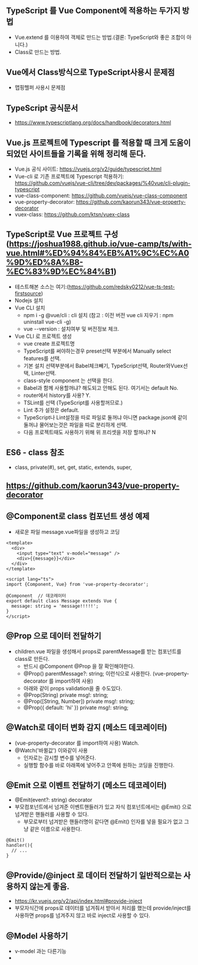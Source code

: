 #
## TypeScript 를 Vue Component에 적용하는 두가지 방법
* Vue.extend 를 이용하여 객체로 만드는 방법.(결론: TypeScript와 좋은 조합이 아니다.)
* Class로 만드는 방법.

## Vue에서 Class방식으로 TypeScript사용시 문제점
* 맵핑헬퍼 사용시 문제점

## TypeScript 공식문서
* https://www.typescriptlang.org/docs/handbook/decorators.html

## Vue.js 프로젝트에 Typescript 를 적용할 때 크게 도움이 되었던 사이트들을 기록을 위해 정리해 둔다.
  - Vue.js 공식 사이트: https://vuejs.org/v2/guide/typescript.html
  - Vue-cli 로 기존 프로젝트에 Typescript 적용하기: https://github.com/vuejs/vue-cli/tree/dev/packages/%40vue/cli-plugin-typescript
  - vue-class-component: https://github.com/vuejs/vue-class-component
  - vue-property-decorator: https://github.com/kaorun343/vue-property-decorator
  - vuex-class: https://github.com/ktsn/vuex-class

## TypeScript로 Vue 프로젝트 구성 (https://joshua1988.github.io/vue-camp/ts/with-vue.html#%ED%94%84%EB%A1%9C%EC%A0%9D%ED%8A%B8-%EC%83%9D%EC%84%B1)
* 테스트해본 소스는 여기:(https://github.com/redsky0212/vue-ts-test-firstsource)
* Nodejs 설치
* Vue CLI 설치
  - npm i -g @vue/cli : cli 설치 (참고 : 이전 버전 vue cli 지우기 : npm uninstall vue-cli -g)
  - vue --version :  설치여부 및 버전정보 체크.
* Vue CLI 로 프로젝트 생성
  - vue create 프로젝트명  
  - TypeScript를 써야하는경우 preset선택 부분에서 Manually select features를 선택.
  - 기본 설치 선택부분에서 Babel체크빼기, TypeScript선택, Router와Vuex선택, Linter선택.
  - class-style component 는 선택을 한다.
  - Babel과 함께 사용할꺼냐? 해도되고 안해도 된다. 여기서는 default No.
  - router에서 history를 사용? Y.
  - TSLint를 선택 (TypeScript를 사용할꺼므로.)
  - Lint 추가 설정은 default.
  - TypeScript나 Lint설정을 따로 파일로 둘꺼냐 아니면 package.json에 같이 둘꺼냐 물어보는것은 파일을 따로 분리하게 선택.
  - 다음 프로젝트때도 사용하기 위해 위 프리셋을 저장 할꺼냐? N

## ES6 - class 참조
* class, private(#), set, get, static, extends, super, 

## https://github.com/kaorun343/vue-property-decorator
## @Component로 class 컴포넌트 생성 예제
* 새로운 파일 message.vue파일을 생성하고 코딩
```
<template>
  <div>
    <input type="text" v-model="message" />
    <div>{{message}}</div>
  </div>
</template>

<script lang="ts">
import {Component, Vue} from 'vue-property-decorator';

@Component  // 데코레이터
export default class Message extends Vue {
  message: string = 'message!!!!!';
}
</script>
```

## @Prop 으로 데이터 전달하기
* children.vue 파일을 생성해서 props로 parentMessage를 받는 컴포넌트를 class로 만든다.
  - 반드시 @Component @Prop 을 잘 확인해야한다.
  - @Prop() parentMessage?: string; 이런식으로 사용한다. (vue-property-decorator 를 import하여 사용)
  - 아래와 같이 props validation을 줄 수도있다.
  - @Prop(String) private msg!: string;
  - @Prop([String, Number]) private msg!: string;
  - @Prop({ default: 'hi' }) private msg!: string;

## @Watch로 데이터 변화 감지 (메소드 데코레이터)
* (vue-property-decorator 를 import하여 사용) Watch.
* @Watch('바뀔값') 이와같이 사용
  - 인자로는 감시할 변수를 넣어준다.
  - 실행할 함수를 바로 아래쪽에 넣어주고 안쪽에 원하는 코딩을 진행한다.

## @Emit 으로 이벤트 전달하기 (메소드 데코레이터)
* @Emit(event?: string) decorator
* 부모컴포넌트에서 넘겨준 이벤트핸들러가 있고 자식 컴포넌트에서는 @Emit() 으로 넘겨받은 핸들러를 사용할 수 있다.
  - 부모로부터 넘겨받은 핸들러명이 같다면 @Emit() 인자를 넣을 필요가 없고 그냥 같은 이름으로 사용한다.
```
@Emit()
handler(){
  // ... 
}
```

## @Provide/@inject 로 데이터 전달하기 일반적으로는 사용하지 않는게 좋음.
* https://kr.vuejs.org/v2/api/index.html#provide-inject
* 부모자식간에 props로 데이터를 넘겨줘서 받아서 처리를 했는데 provide/inject를 사용하면 props를 넘겨주지 않고 바로 inject로 사용할 수 있다.

## @Model 사용하기
* v-model 과는 다른기능
* 

